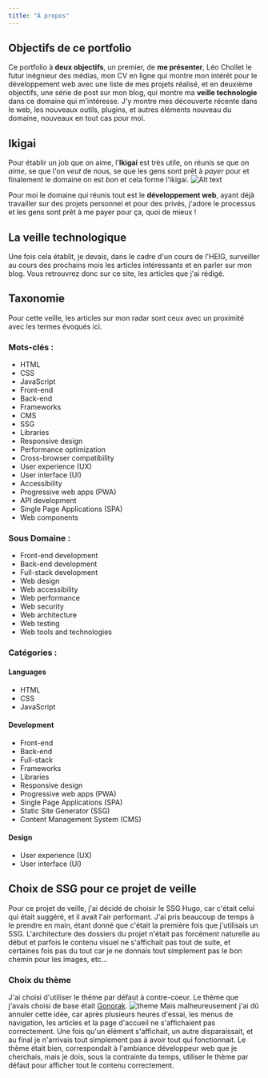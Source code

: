 ```yaml
---
title: "À propos"
---
```


## Objectifs de ce portfolio
Ce portfolio à **deux objectifs**, un premier, de **me présenter**, Léo Chollet le futur inégnieur des médias, mon CV en ligne qui montre mon intérêt pour le développement web avec une liste de mes projets réalisé, et en deuxième objectifs, une série de post sur mon blog, qui montre ma **veille technologie** dans ce domaine qui m'intéresse. J'y montre mes découverte récente dans le web, les nouveaux outils, plugins, et autres éléments nouveau du domaine, nouveaux en tout cas pour moi.

## Ikigai
Pour établir un job que on aime, l'**Ikigai** est très utile, on réunis se que on *aime*, se que l'on *veut* de nous, se que les gens sont prêt à *payer* pour et finalement le domaine on est *bon* et cela forme l'ikigai.
![Alt text](/Ikigai.png)

Pour moi le domaine qui réunis tout est le **développement web**, ayant déjà travailler sur des projets personnel et pour des privés, j'adore le processus et les gens sont prêt à me payer pour ça, quoi de mieux !

## La veille technologique

Une fois cela établit, je devais, dans le cadre d'un cours de l'HEIG, surveiller au cours des prochains mois les articles intéressants et en parler sur mon blog. Vous retrouvrez donc sur ce site, les articles que j'ai rédigé.

## Taxonomie
Pour cette veille, les articles sur mon radar sont ceux avec un proximité avec les termes évoqués ici.

### Mots-clés :
- HTML
- CSS
- JavaScript
- Front-end
- Back-end
- Frameworks
- CMS
- SSG
- Libraries
- Responsive design
- Performance optimization
- Cross-browser compatibility
- User experience (UX)
- User interface (UI)
- Accessibility
- Progressive web apps (PWA)
- API development
- Single Page Applications (SPA)
- Web components
### Sous Domaine : 
- Front-end development
- Back-end development
- Full-stack development
- Web design
- Web accessibility
- Web performance
- Web security
- Web architecture
- Web testing
- Web tools and technologies

### Catégories :

#### Languages
- HTML
- CSS
- JavaScript

#### Development
- Front-end
- Back-end
- Full-stack
- Frameworks
- Libraries
- Responsive design
- Progressive web apps (PWA)
- Single Page Applications (SPA)
- Static Site Generator (SSG)
- Content Management System (CMS)

#### Design
- User experience (UX)
- User interface (UI)

## Choix de SSG pour ce projet de veille
Pour ce projet de veille, j'ai décidé de choisir le SSG Hugo, car c'était celui qui était suggéré, et il avait l'air performant. J'ai pris beaucoup de temps à le prendre en main, étant donné que c'était la première fois que j'utilisais un SSG. L'architecture des dossiers du projet n'était pas forcément naturelle au début et parfois le contenu visuel ne s'affichait pas tout de suite, et certaines fois pas du tout car je ne donnais tout simplement pas le bon chemin pour les images, etc...

### Choix du thème
J'ai choisi d'utiliser le thème par défaut à contre-coeur. Le thème que j'avais choisi de base était [Gonorak](https://github.com/526avijitgupta/gokarna).
![theme](/theme.png)
Mais malheureusement j'ai dû annuler cette idée, car après plusieurs heures d'essai, les menus de navigation, les articles et la page d'accueil ne s'affichaient pas correctement. Une fois qu'un élément s'affichait, un autre disparaissait, et au final je n'arrivais tout simplement pas à avoir tout qui fonctionnait. Le thème était bien, correspondait à l'ambiance développeur web que je cherchais, mais je dois, sous la contrainte du temps, utiliser le thème par défaut pour afficher tout le contenu correctement.

